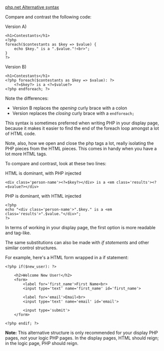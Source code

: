 [php.net Alternative syntax](http://us1.php.net/manual/en/control-structures.alternative-syntax.php)

Compare and contrast the following code:

Version A)

	<h1>Contestants</h1> 
	<?php 
	foreach($contestants as $key => $value) {
		echo $key." is a ".$value."!<br>";
	}
	?>	

Version B)

	<h1>Contestants</h1> 
	<?php foreach($contestants as $key => $value): ?>
		<?=$key?> is a <?=$value?>
	<?php endforeach; ?>

Note the differences:

* Version B replaces the *opening* curly brace with a colon
* Version replaces the *closing* curly brace with a `endforeach;`

This syntax is sometimes preferred when writing PHP in your display page, because it makes it easier to find the end of the foreach loop amongst a lot of HTML code.

Note, also, how we open and close the php tags a lot, really isolating the PHP pieces from the HTML pieces. This comes in handy when you have a lot more HTML tags.

To compare and contrast, look at these two lines:

HTML is dominant, with PHP injected

	<div class='person-name'><?=$key?></div> is a <em class='results'><?=$value?></div>

PHP is dominant, with HTML injected

	<?php
	echo "<div class='person-name'>".$key." is a <em class='results'>".$value."</div>";
	?>

In terms of working in your display page, the first option is more readable and tag-like.

The same substitutions can also be made with *if statements* and other similar control structures.

For example, here's a HTML form wrapped in a if statement:

	<?php if($new_user): ?>
	
		<h2>Welcome New User!</h2>
		<form>
			<label for='first_name'>First Name<br>
			<input type='text' name='first_name' id='first_name'>
			
			<label for='email'>Email<br>
			<input type='text' name='email' id='email'>
			
			<input type='submit'>
		</form>
		
	<?php endif; ?>

__Note:__ 
This alternative structure is only recommended for your display PHP pages, *not* your logic PHP pages. In the display pages, HTML should reign; in the logic page, PHP should reign.
	